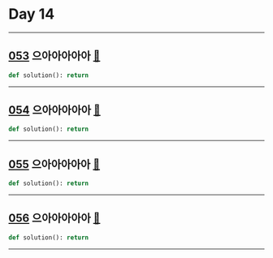 # Day 14

---

## [053] 으아아아아아 [🔎][053]

>

```python
def solution(): return
```

---

## [054] 으아아아아아 [🔎][054]

>

```python
def solution(): return
```

---

## [055] 으아아아아아 [🔎][055]

>

```python
def solution(): return
```

---

## [056] 으아아아아아 [🔎][056]

>

```python
def solution(): return
```

---

[053]: https://school.programmers.co.kr/learn/courses/30/lessons/120854
[054]: https://school.programmers.co.kr/learn/courses/30/lessons/120855
[055]: https://school.programmers.co.kr/learn/courses/30/lessons/120856
[056]: https://school.programmers.co.kr/learn/courses/30/lessons/120857

